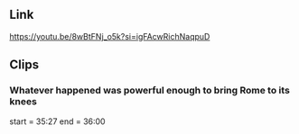 ## Link
https://youtu.be/8wBtFNj_o5k?si=igFAcwRichNaqpuD

## Clips

### Whatever happened was powerful enough to bring Rome to its knees
start = 35:27
end = 36:00